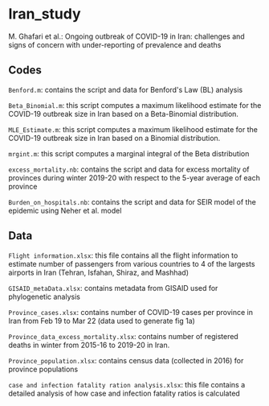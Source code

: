 # Iran_study
M. Ghafari et al.: Ongoing outbreak of COVID-19 in Iran: challenges and signs of concern with under-reporting of prevalence and deaths

## Codes

`Benford.m`: contains the script and data for Benford's Law (BL) analysis

`Beta_Binomial.m`: this script computes a maximum likelihood estimate for the COVID-19 outbreak size in Iran based on a Beta-Binomial distribution.

`MLE_Estimate.m`: this script computes a maximum likelihood estimate for the COVID-19 outbreak size in Iran based on a Binomial distribution.

`mrgint.m`: this script computes a marginal integral of the Beta distribution

`excess_mortality.nb`: contains the script and data for excess mortality of provinces during winter 2019-20 with respect to the 5-year average of each province

`Burden_on_hospitals.nb`: contains the script and data for SEIR model of the epidemic using Neher et al. model

## Data

`Flight information.xlsx`: this file contains all the flight information to estimate number of passengers from various countries to 4 of the largests airports in Iran (Tehran, Isfahan, Shiraz, and Mashhad)

`GISAID_metaData.xlsx`: contains metadata from GISAID used for phylogenetic analysis

`Province_cases.xlsx`: contains number of COVID-19 cases per province in Iran from Feb 19 to Mar 22 (data used to generate fig 1a)

`Province_data_excess_mortality.xlsx`: contains number of registered deaths in winter from 2015-16 to 2019-20 in Iran.

`Province_population.xlsx`: contains census data (collected in 2016) for province populations

`case and infection fatality ration analysis.xlsx`: this file contains a detailed analysis of how case and infection fatality ratios is calculated 
